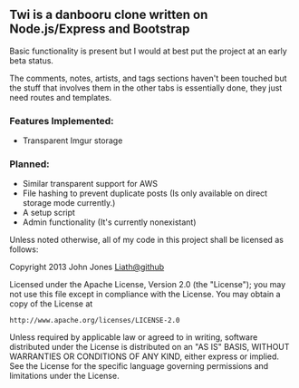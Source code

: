 Twi is a danbooru clone written on Node.js/Express and Bootstrap
----------------------------------------------------------------
Basic functionality is present but I would at best put the project at an early beta status.

The comments, notes, artists, and tags sections haven't been touched but the stuff that involves them in the other tabs is essentially done, they just need routes and templates.

### Features Implemented:
- Transparent Imgur storage

### Planned:
- Similar transparent support for AWS
- File hashing to prevent duplicate posts (Is only available on direct storage mode currently.)
- A setup script
- Admin functionality (It's currently nonexistant)

Unless noted otherwise, all of my code in this project shall be licensed as follows:

Copyright 2013 John Jones <Liath@github>

Licensed under the Apache License, Version 2.0 (the "License");
you may not use this file except in compliance with the License.
You may obtain a copy of the License at

    http://www.apache.org/licenses/LICENSE-2.0

Unless required by applicable law or agreed to in writing, software
distributed under the License is distributed on an "AS IS" BASIS,
WITHOUT WARRANTIES OR CONDITIONS OF ANY KIND, either express or implied.
See the License for the specific language governing permissions and
limitations under the License.